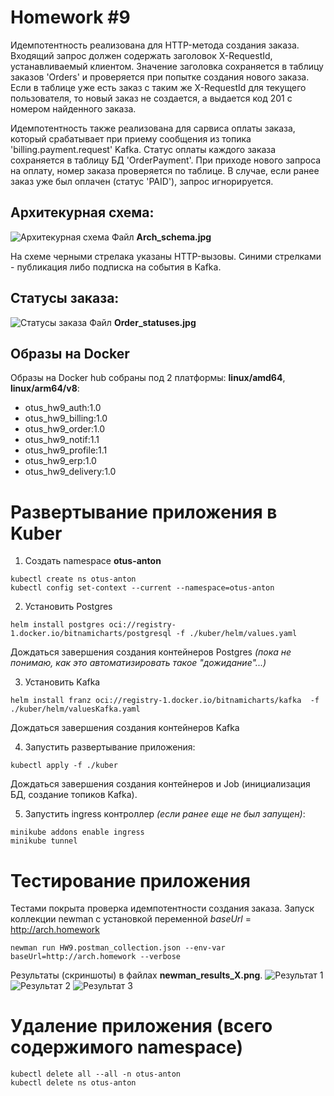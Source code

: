 # Homework #9

Идемпотентность реализована для HTTP-метода создания заказа. Входящий запрос должен содержать заголовок X-RequestId, устанавливаемый клиентом. Значение заголовка сохраняется в таблицу заказов 'Orders' и проверяется  при попытке создания нового заказа. Если в таблице уже есть заказ с таким же X-RequestId для текущего пользователя, то новый заказ не создается, а выдается код 201 с номером найденного заказа.

Идемпотентность также реализована для сарвиса оплаты заказа, который срабатывает при приему сообщения из топика 'billing.payment.request' Kafka. Статус оплаты каждого заказа сохраняется в таблицу БД 'OrderPayment'. При приходе нового запроса на оплату, номер заказа проверяется по таблице. В случае, если ранее заказ уже был оплачен (статус 'PAID'), запрос игнорируется.


## Архитекурная схема:
![Архитекурная схема](Arch_schema.jpg?raw=true "Архитекурная схема")
Файл **Arch_schema.jpg**

На схеме черными стрелака указаны HTTP-вызовы. Синими стрелками - публикация либо подписка на события в Kafka.


## Статусы заказа:
![Статусы заказа](Order_statuses.jpg?raw=true "Статусы заказа")
Файл **Order_statuses.jpg**

## Образы на Docker
Образы на Docker hub cобраны под 2 платформы: **linux/amd64**, **linux/arm64/v8**:
- otus_hw9_auth:1.0
- otus_hw9_billing:1.0
- otus_hw9_order:1.0
- otus_hw9_notif:1.1
- otus_hw9_profile:1.1
- otus_hw9_erp:1.0
- otus_hw9_delivery:1.0

# Развертывание приложения в Kuber
1. Создать namespace **otus-anton**
```
kubectl create ns otus-anton
kubectl config set-context --current --namespace=otus-anton
```

2. Установить Postgres
```
helm install postgres oci://registry-1.docker.io/bitnamicharts/postgresql -f ./kuber/helm/values.yaml
```
Дождаться завершения создания контейнеров Postgres _(пока не понимаю, как это автоматизировать такое "дожидание"...)_

3. Установить Kafka
```
helm install franz oci://registry-1.docker.io/bitnamicharts/kafka  -f ./kuber/helm/valuesKafka.yaml
```
Дождаться завершения создания контейнеров Kafka

4. Запустить развертывание приложения:
```
kubectl apply -f ./kuber
```
Дождаться завершения создания контейнеров и Job (инициализация БД, создание топиков Kafka).

5. Запустить ingress контроллер _(если ранее еще не был запущен)_:
```
minikube addons enable ingress
minikube tunnel
```

# Тестирование приложения
Тестами покрыта проверка идемпотентности создания заказа.
Запуск коллекции newman с установкой переменной _baseUrl_ = http://arch.homework
```
newman run HW9.postman_collection.json --env-var baseUrl=http://arch.homework --verbose
```

Результаты (скриншоты) в файлах **newman_results_X.png**.
![Результат 1](newman_results_1.png?raw=true "Результат 1")
![Результат 2](newman_results_2.png?raw=true "Результат 2")
![Результат 3](newman_results_3.png?raw=true "Результат 3")

# Удаление приложения (всего содержимого namespace)
```
kubectl delete all --all -n otus-anton
kubectl delete ns otus-anton
```